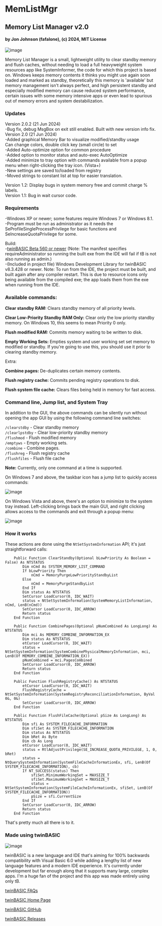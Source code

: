 # MemListMgr
## Memory List Manager v2.0
#### by Jon Johnson (fafalone), (c) 2024, MIT License

![image](https://github.com/fafalone/MemListMgr/assets/7834493/db57b792-9823-4616-9b55-dae4d9d869ac)

Memory List Manager is a small, lightweight utility to clear standby memory and flush caches, without needing to load a full heavyweight system resources app like SystemInformer, the code for which this project is based on. Windows keeps memory contents it thinks you might use again soon loaded and marked as standby, theoretically this memory is 'available' but memory management isn't always perfect, and high persistent standby and especially modified memory can cause reduced system performance, certain issues with some memory intensive apps or even lead to spurious out of memory errors and system destabilization.

### Updates
Version 2.0.2 (21 Jun 2024)\
-Bug fix, debug MsgBox on exit still enabled. Built with new version info fix.\
Version 2.0 (21 Jun 2024)\
-Added graphical Memory Bar to visualize modified/standby usage\
    Can change colors, double click key (small circle) to set\
-Added Auto-optimize option for common procedure\
-Added option to monitor status and auto-exec AutoOptimize\
-Added minimize to tray option with commands available from a popup menu when right-clicking the tray icon. (Vista+)\
-New settings are saved to/loaded from registry\
-Moved strings to constant list at top for easier translation.

Version 1.2: Display bugs in system memory free and commit charge % labels.\
Version 1.1: Bug in wait cursor code.

### Requirements 
-Windows XP or newer; some features require Windows 7 or Windows 8.1.\
-Program must be run as administrator as it needs the SeProfileSingleProcessPrivilege for basic functions and SeIncreaseQuotaPrivilege for some. 

Build:\
-[twinBASIC Beta 560 or newer](https://github.com/twinbasic/twinbasic/releases) (Note: The manifest specifies requireAdministrator so running the built exe from the IDE will fail if tB is not also running as admin.)\
-(Included in project file) Windows Development Library for twinBASIC v8.3.428 or newer.
Note: To run from the IDE, the project must be built, and built again after any compiler restart. This is due to resource icons only being available from the compiled exe; the app loads them from the exe when running from the IDE.

### Available commands:

**Clear standby RAM:** Clears standby memory of all priority levels.

**Clear Low-Priority Standby RAM Only:** Clear only the low priority standby memory. On Windows 10, this seems to mean Priority 0 only.

**Flush modified RAM:** Commits memory waiting to be written to disk.

**Empty Working Sets:** Empties system and user working set set memory to modified or standby. If you're going to use this, you should use it prior to clearing standby memory.

Extra:

**Combine pages:** De-duplicates certain memory contents.

**Flush registry cache:** Commits pending registry operations to disk.

**Flush system file cache:** Clears files being held in memory for fast access.

### Command line, Jump list, and System Tray

In addition to the GUI, the above commands can be silently run without opening the app GUI by using the following command line switches:

`/clearstdby` - Clear standby memory\
`/clearlpstdby` - Clear low-priority standby memory\
`/flushmod` - Flush modified memory\
`/emptyws` - Empty working sets.\
`/combine` - Combine pages.\
`/flushreg` - Flush registry cache\
`/flushfiles` - Flush file cache

**Note:** Currently, only one command at a time is supported.

On Windows 7 and above, the taskbar icon has a jump list to quickly access commands:

![image](https://github.com/fafalone/MemListMgr/assets/7834493/e7959ccf-679c-44f2-bbae-32f6b8831de5)

On Windows Vista and above, there's an option to minimize to the system tray instead. Left-clicking brings back the main GUI, and right clicking allows access to the commands and exit through a popup menu:

![image](https://github.com/fafalone/MemListMgr/assets/7834493/7779d4c8-c82a-4cea-b3f2-327a48dda285)


### How it works

These actions are done using the `NtSetSystemInformation` API; it's just straightforward calls:

```vba
    Public Function ClearStandby(Optional bLowPriority As Boolean = False) As NTSTATUS
        Dim nCmd As SYSTEM_MEMORY_LIST_COMMAND
        If bLowPriority Then
            nCmd = MemoryPurgeLowPriorityStandbyList
        Else
            nCmd = MemoryPurgeStandbyList
        End If
        Dim status As NTSTATUS
        SetCursor LoadCursor(0, IDC_WAIT)
        status = NtSetSystemInformation(SystemMemoryListInformation, nCmd, LenB(nCmd))
        SetCursor LoadCursor(0, IDC_ARROW)
        Return status
    End Function

    Public Function CombinePages(Optional pNumCombined As LongLong) As NTSTATUS
        Dim mci As MEMORY_COMBINE_INFORMATION_EX
        Dim status As NTSTATUS
        etCursor LoadCursor(0, IDC_WAIT)
        status = NtSetSystemInformation(SystemCombinePhysicalMemoryInformation, mci, LenB(Of MEMORY_COMBINE_INFORMATION_EX))
        pNumCombined = mci.PagesCombined
        SetCursor LoadCursor(0, IDC_ARROW)
        Return status
    End Function

    Public Function FlushRegistryCache() As NTSTATUS
        etCursor LoadCursor(0, IDC_WAIT)
        FlushRegistryCache = NtSetSystemInformation(SystemRegistryReconciliationInformation, ByVal 0&, 0&)
        SetCursor LoadCursor(0, IDC_ARROW)
    End Function

    Public Function FlushFileCache(Optional pSize As LongLong) As NTSTATUS
        Dim sfi As SYSTEM_FILECACHE_INFORMATION
        Dim sfiSet As SYSTEM_FILECACHE_INFORMATION
        Dim status As NTSTATUS
        Dim bRet As Byte
        Dim cb As Long
        etCursor LoadCursor(0, IDC_WAIT)
        status = RtlAdjustPrivilege(SE_INCREASE_QUOTA_PRIVILEGE, 1, 0, bRet)
        status = NtQuerySystemInformation(SystemFileCacheInformationEx, sfi, LenB(Of SYSTEM_FILECACHE_INFORMATION), cb)
        If NT_SUCCESS(status) Then
            sfiSet.MinimumWorkingSet = MAXSIZE_T
            sfiSet.MaximumWorkingSet = MAXSIZE_T
            status = NtSetSystemInformation(SystemFileCacheInformationEx, sfiSet, LenB(Of SYSTEM_FILECACHE_INFORMATION))
            pSize = sfi.CurrentSize
        End If
        SetCursor LoadCursor(0, IDC_ARROW)
        Return status
    End Function
```

That's pretty much all there is to it.

### Made using twinBASIC
![image](https://github.com/fafalone/MemListMgr/assets/7834493/abba1d5d-0adb-4b32-a0cb-0f43ad13f1e6)

twinBASIC is a new language and IDE that's aiming for 100% backwards compatibility with Visual Basic 6.0 while adding a lengthy list of new language features and a modern IDE experience. It's currently under development but far enough along that it supports many large, complex apps. I'm a huge fan of the project and this app was made entirely using only tB.

[twinBASIC FAQs](https://github.com/twinbasic/documentation/wiki/twinBASIC-Frequently-Asked-Questions-(FAQs))

[twinBASIC Home Page](https://twinbasic.com)

[twinBASIC GitHub](https://github.com/twinbasic/twinbasic)

[twinBASIC Releases](https://github.com/twinbasic/twinbasic/releases)
